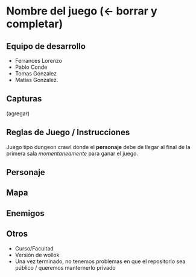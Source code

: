 # Nombre del juego (<- borrar y completar)

## Equipo de desarrollo

- Ferrances Lorenzo
- Pablo Conde
- Tomas Gonzalez
- Matias Gonzalez.

## Capturas

(agregar)

## Reglas de Juego / Instrucciones

Juego tipo dungeon crawl donde el **personaje** debe de llegar al final de la primera sala *momentaneamente* para ganar el juego.


## Personaje

## Mapa

## Enemigos

## Otros

- Curso/Facultad
- Versión de wollok
- Una vez terminado, no tenemos problemas en que el repositorio sea público / queremos manternerlo privado
